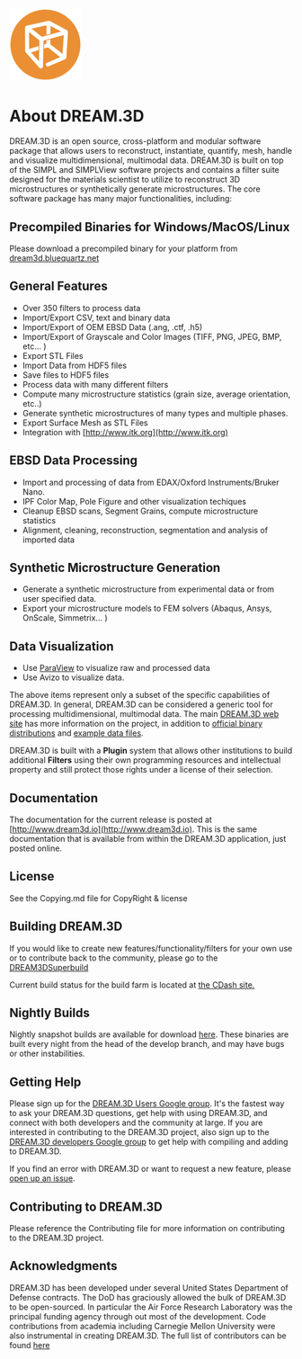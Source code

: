 # ![DREAM3D Logo](https://github.com/BlueQuartzSoftware/DREAM3D/raw/develop/Resources/OpenSourceEdition/icons/DREAM3D%20(PNG)/128x128.png) #

# About DREAM.3D #

DREAM.3D is an open source, cross-platform and modular software package that allows users to reconstruct, instantiate, quantify, mesh, handle and visualize multidimensional, multimodal data. DREAM.3D is built on top of the SIMPL and SIMPLView software projects and contains a filter suite designed for the materials scientist to utilize to reconstruct 3D  microstructures or synthetically generate microstructures. The core software package has many major functionalities, including:

## Precompiled Binaries for Windows/MacOS/Linux ##

Please download a precompiled binary for your platform from [dream3d.bluequartz.net](http://dream3d.bluequartz.net/?page_id=32)

## General Features ##

+ Over 350 filters to process data
+ Import/Export CSV, text and binary data
+ Import/Export of OEM EBSD Data (.ang, .ctf, .h5)
+ Import/Export of Grayscale and Color Images (TIFF, PNG, JPEG, BMP, etc... )
+ Export STL Files
+ Import Data from HDF5 files
+ Save files to HDF5 files
+ Process data with many different filters
+ Compute many microstructure statistics (grain size, average orientation, etc..)
+ Generate synthetic microstructures of many types and multiple phases.
+ Export Surface Mesh as STL Files
+ Integration with [http://www.itk.org](http://www.itk.org)

## EBSD Data Processing ##

+ Import and processing of data from EDAX/Oxford Instruments/Bruker Nano.
+ IPF Color Map, Pole Figure and other visualization techiques
+ Cleanup EBSD scans, Segment Grains, compute microstructure statistics
+ Alignment, cleaning, reconstruction, segmentation and analysis of imported data

## Synthetic Microstructure Generation ##

+ Generate a synthetic microstructure from experimental data or from user specified data.
+ Export your microstructure models to FEM solvers (Abaqus, Ansys, OnScale, Simmetrix... )

## Data Visualization ##

+ Use [ParaView](http://www.paraview.org) to visualize raw and processed data
+ Use Avizo to visualize data.

The above items represent only a subset of the specific capabilities of DREAM.3D.  In general, DREAM.3D can be considered a generic tool for processing multidimensional, multimodal data. The main [DREAM.3D web site](http://dream3d.bluequartz.net) has more information on the project, in addition to [official binary distributions](http://dream3d.bluequartz.net/?page_id=32) and [example data files](http://www.github.com/dream3d/DREAM3D_Data). 

DREAM.3D is built with a **Plugin** system that allows other institutions to build additional **Filters** using their own programming resources and intellectual property and still protect those rights under a license of their selection.

## Documentation ##

The documentation for the current release is posted at [http://www.dream3d.io](http://www.dream3d.io). This is the same documentation that is available from within the DREAM.3D application, just posted online.

## License ##

See the Copying.md file for CopyRight & license

## Building DREAM.3D ##

If you would like to create new features/functionality/filters for your own use or to contribute back to the community, please go to the [DREAM3DSuperbuild](https://github.com/BlueQuartzSoftware/DREAM3DSuperbuild/tree/develop)

Current build status for the build farm is located at [the CDash site.](http://my.cdash.org/index.php?project=DREAM3D)

## Nightly Builds ##

Nightly snapshot builds are available for download [here](http://dream3d.bluequartz.net/binaries/experimental/). These binaries are built every night from the head of the develop branch, and may have bugs or other instabilities.

## Getting Help ##

Please sign up for the [DREAM.3D Users Google group](https://groups.google.com/forum/?hl=en#!forum/dream3d-users). It's the fastest way to ask your DREAM.3D questions, get help with using DREAM.3D, and connect with both developers and the community at large.  If you are interested in contributing to the DREAM.3D project, also sign up to the [DREAM.3D developers Google group](https://groups.google.com/forum/?hl=en#!forum/dream3d-developers) to get help with compiling and adding to DREAM.3D.

If you find an error with DREAM.3D or want to request a new feature, please [open up an issue](https://github.com/bluequartzsoftware/DREAM3D/issues).

## Contributing to DREAM.3D ##

Please reference the Contributing file for more information on contributing to the DREAM.3D project.

## Acknowledgments ##

DREAM.3D has been developed under several United States Department of Defense contracts. The DoD has graciously allowed the bulk of DREAM.3D to be open-sourced. In particular the Air Force Research Laboratory was the principal funding agency through out most of the development. Code contributions from academia including Carnegie Mellon University were also instrumental in creating DREAM.3D. The full list of contributors can be found [here](https://github.com/BlueQuartzSoftware/DREAM3D/raw/develop/Documentation/ReferenceManual/5_ReleaseNotes/Acknowledgements.md)

